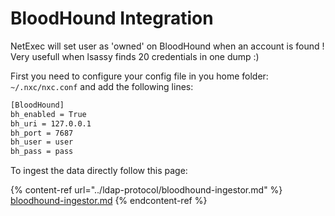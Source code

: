 # BloodHound Integration

NetExec will set user as 'owned' on BloodHound when an account is found ! Very usefull when lsassy finds 20 credentials in one dump :)

First you need to configure your config file in you home folder: `~/.nxc/nxc.conf` and add the following lines:

```bash
[BloodHound]
bh_enabled = True
bh_uri = 127.0.0.1
bh_port = 7687
bh_user = user
bh_pass = pass
```

To ingest the data directly follow this page:

{% content-ref url="../ldap-protocol/bloodhound-ingestor.md" %}
[bloodhound-ingestor.md](../ldap-protocol/bloodhound-ingestor.md)
{% endcontent-ref %}
